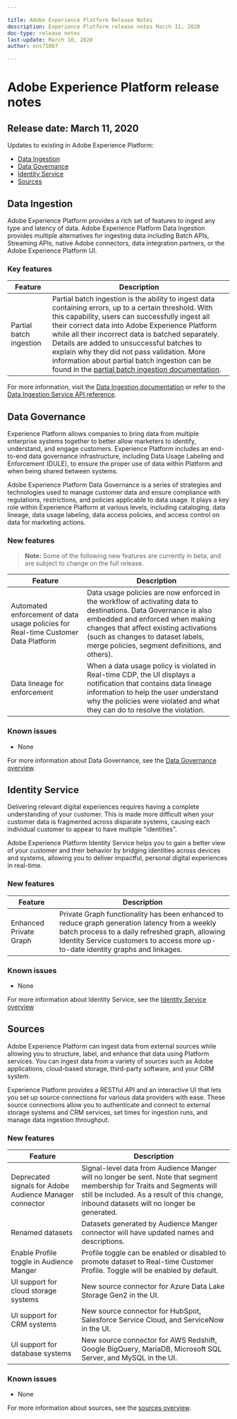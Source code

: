```yaml
---

title: Adobe Experience Platform Release Notes
description: Experience Platform release notes March 11, 2020
doc-type: release notes
last-update: March 10, 2020
author: ens71067

---
```


# Adobe Experience Platform release notes 
## Release date: March 11, 2020

Updates to existing in Adobe Experience Platform:

- [Data Ingestion](#data-ingestion)
- [Data Governance](#data-governance)
- [Identity Service](#identity-service)
- [Sources](#sources)

## Data Ingestion

Adobe Experience Platform provides a rich set of features to ingest any type and latency of data. Adobe Experience Platform Data Ingestion provides multiple alternatives for ingesting data including Batch APIs, Streaming APIs, native Adobe connectors, data integration partners, or the Adobe Experience Platform UI.

### Key features

Feature | Description
------- | -----------
Partial batch ingestion | Partial batch ingestion is the ability to ingest data containing errors, up to a certain threshold. With this capability, users can successfully ingest all their correct data into Adobe Experience Platform while all their incorrect data is batched separately. Details are added to unsuccessful batches to explain why they did not pass validation. More information about partial batch ingestion can be found in the [partial batch ingestion documentation](https://www.adobe.io/apis/experienceplatform/home/data-ingestion/data-ingestion-services.html#!api-specification/markdown/narrative/technical_overview/ingest_architectural_overview/partial_batch_ingestion.md).

For more information, visit the [Data Ingestion documentation](https://www.adobe.io/apis/experienceplatform/home/data-ingestion.html) or refer to the [Data Ingestion Service API reference](https://www.adobe.io/apis/experienceplatform/home/api-reference.html#!/acpdr/swagger-specs/ingest-api.yaml).

## Data Governance

Experience Platform allows companies to bring data from multiple enterprise systems together to better allow marketers to identify, understand, and engage customers. Experience Platform includes an end-to-end data governance infrastructure, including Data Usage Labeling and Enforcement (DULE), to ensure the proper use of data within Platform and when being shared between systems.

Adobe Experience Platform Data Governance is a series of strategies and technologies used to manage customer data and ensure compliance with regulations, restrictions, and policies applicable to data usage. It plays a key role within Experience Platform at various levels, including cataloging, data lineage, data usage labeling, data access policies, and access control on data for marketing actions.

### New features

> **Note:** Some of the following new features are currently in beta, and are subject to change on the full release.

| Feature | Description |
| ------- | ----------- |
| Automated enforcement of data usage policies for Real-time Customer Data Platform| Data usage policies are now enforced in the workflow of activating data to destinations. Data Governance is also embedded and enforced when making changes that affect existing activations (such as changes to dataset labels, merge policies, segment definitions, and others). |
| Data lineage for enforcement | When a data usage policy is violated in Real-time CDP, the UI displays a notification that contains data lineage information to help the user understand why the policies were violated and what they can do to resolve the violation. |


### Known issues

* None

For more information about Data Governance, see the [Data Governance overview](https://www.adobe.io/apis/experienceplatform/home/dule/duleservices.html#!api-specification/markdown/narrative/technical_overview/data_governance/dule_overview.md).

## Identity Service

Delivering relevant digital experiences requires having a complete understanding of your customer. This is made more difficult when your customer data is fragmented across disparate systems, causing each individual customer to appear to have multiple "identities".

Adobe Experience Platform Identity Service helps you to gain a better view of your customer and their behavior by bridging identities across devices and systems, allowing you to deliver impactful, personal digital experiences in real-time.

### New features

| Feature | Description |
| ------- | ----------- |
| Enhanced Private Graph | Private Graph functionality has been enhanced to reduce graph generation latency from a weekly batch process to a daily refreshed graph, allowing Identity Service customers to access more up-to-date identity graphs and linkages. |

### Known issues

* None

For more information about Identity Service, see the [Identity Service overview](https://www.adobe.io/apis/experienceplatform/home/profile-identity-segmentation/profile-identity-segmentation-services.html#!api-specification/markdown/narrative/technical_overview/identity_services_architectural_overview/identity_services_architectural_overview.md)

## Sources

Adobe Experience Platform can ingest data from external sources while allowing you to structure, label, and enhance that data using Platform services. You can ingest data from a variety of sources such as Adobe applications, cloud-based storage, third-party software, and your CRM system.

Experience Platform provides a RESTful API and an interactive UI that lets you set up source connections for various data providers with ease. These source connections allow you to authenticate and connect to external storage systems and CRM services, set times for ingestion runs, and manage data ingestion throughput.

### New features

| Feature | Description |
| ------- | ----------- |
| Deprecated signals for Adobe Audience Manager connector | Signal-level data from Audience Manger will no longer be sent. Note that segment membership for Traits and Segments will still be included. As a result of this change, inbound datasets will no longer be generated. |
| Renamed datasets | Datasets generated by Audience Manger connector will have updated names and descriptions. |
| Enable Profile toggle in Audience Manger | Profile toggle can be enabled or disabled to promote dataset to Real-time Customer Profile. Toggle will be enabled by default.
| UI support for cloud storage systems | New source connector for Azure Data Lake Storage Gen2 in the UI. |
| UI support for CRM systems | New source connector for HubSpot, Salesforce Service Cloud, and ServiceNow in the UI. |
| UI support for database systems | New source connector for AWS Redshift, Google BigQuery, MariaDB, Microsoft SQL Server, and MySQL in the UI. |

### Known issues

* None

For more information about sources, see the [sources overview](https://www.adobe.io/apis/experienceplatform/home/data-ingestion/data-ingestion-services.html#!api-specification/markdown/narrative/technical_overview/acp_connectors_overview/acp-connectors-overview.md).
